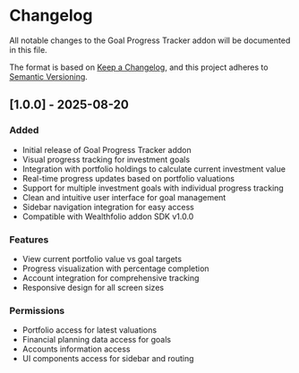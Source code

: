 # Changelog

All notable changes to the Goal Progress Tracker addon will be documented in
this file.

The format is based on [Keep a Changelog](https://keepachangelog.com/en/1.0.0/),
and this project adheres to
[Semantic Versioning](https://semver.org/spec/v2.0.0.html).

## [1.0.0] - 2025-08-20

### Added

- Initial release of Goal Progress Tracker addon
- Visual progress tracking for investment goals
- Integration with portfolio holdings to calculate current investment value
- Real-time progress updates based on portfolio valuations
- Support for multiple investment goals with individual progress tracking
- Clean and intuitive user interface for goal management
- Sidebar navigation integration for easy access
- Compatible with Wealthfolio addon SDK v1.0.0

### Features

- View current portfolio value vs goal targets
- Progress visualization with percentage completion
- Account integration for comprehensive tracking
- Responsive design for all screen sizes

### Permissions

- Portfolio access for latest valuations
- Financial planning data access for goals
- Accounts information access
- UI components access for sidebar and routing
